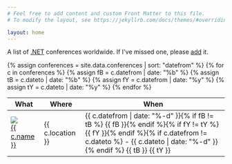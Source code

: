 ```yaml
---
# Feel free to add content and custom Front Matter to this file.
# To modify the layout, see https://jekyllrb.com/docs/themes/#overriding-theme-defaults

layout: home
---
```


A list of [.NET](https://dotnet.microsoft.com/) conferences worldwide. If I've missed one, please [add](add) it.

<table class="conferences">
    <thead>
        <tr>
            <th>What</th>
            <th>Where</th>
            <th>When</th>
        </tr>
    </thead>
    <tbody>
    {% assign conferences = site.data.conferences | sort: "datefrom"  %}
    {% for c in conferences %}
    {% assign fB = c.datefrom | date: "%b" %}
    {% assign tB = c.dateto | date: "%b" %}
    {% assign fY = c.datefrom | date: "%y" %}
    {% assign tY = c.dateto | date: "%y" %}
        <tr data-from="{{ c.datefrom }}">
            <td>
                <div>
                    <div class="siteicon"><img src="{{ c.favicon }}" /></div>
                    <div class="sitename"><a href="{{ c.url }}">{{ c.name }}</a></div>
                </div>
            </td>
            <td><span class="flag-icon flag-icon-{{ c.flag }}"></span> {{ c.location }}</td>
            <td>{{ c.datefrom | date: "%-d" }}{% if fB != tB %} {{ fB }}{% endif %}{% if fY != tY %} {{ fY }}{% endif %}{% if c.datefrom != c.dateto %} - {{ c.dateto | date: "%-d" }}{% endif %} {{ tB }} {{ tY }}</td>
        </tr>
    {% endfor %}
    </tbody>
</table>